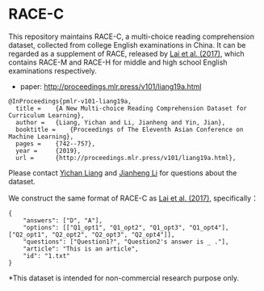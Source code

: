 # RACE-C
This repository maintains RACE-C, a multi-choice reading comprehension dataset, collected from college English examinations in China. It can be regarded as a supplement of RACE, released by [Lai et al. (2017)](http://www.cs.cmu.edu/~glai1/data/race/), which contains RACE-M and RACE-H for middle and high school English examinations respectively.

- paper: http://proceedings.mlr.press/v101/liang19a.html

```
@InProceedings{pmlr-v101-liang19a,
  title = 	 {A New Multi-choice Reading Comprehension Dataset for Curriculum Learning},
  author = 	 {Liang, Yichan and Li, Jianheng and Yin, Jian},
  booktitle = 	 {Proceedings of The Eleventh Asian Conference on Machine Learning},
  pages = 	 {742--757},
  year = 	 {2019},
  url = 	 {http://proceedings.mlr.press/v101/liang19a.html},
```

Please contact [Yichan Liang](mailto:liangych8@mail2.sysu.edu.cn) and [Jianheng Li](mailto:lijheng3@mail2.sysu.edu.cn) for questions about the dataset.

We construct the same format of RACE-C as [Lai et al. (2017)](http://www.cs.cmu.edu/~glai1/data/race/), 	specifically：
```
{
	"answers": ["D", "A"],
	"options": [["Q1_opt1", "Q1_opt2", "Q1_opt3", "Q1_opt4"],["Q2_opt1", "Q2_opt2", "Q2_opt3", "Q2_opt4"]],
	"questions": ["Question1?", "Question2's answer is _ ."],
	"article": "This is an article",
	"id": "1.txt"
}

```

*This dataset is intended for non-commercial research purpose only.
